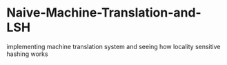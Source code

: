 # Naive-Machine-Translation-and-LSH
implementing machine translation system and seeing how locality sensitive hashing works
